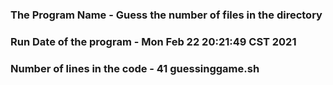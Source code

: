 ### The Program Name - Guess the number of files in the directory
### Run Date of the program -  Mon Feb 22 20:21:49 CST 2021
### Number of lines in the code -  41 guessinggame.sh
